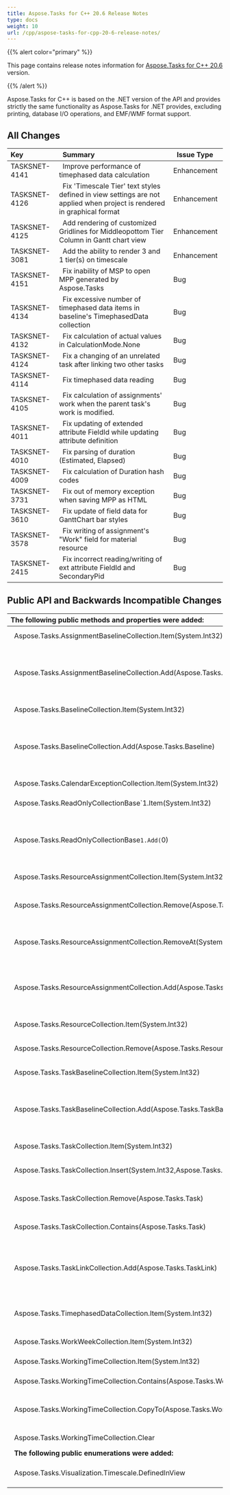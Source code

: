 ```yaml
---
title: Aspose.Tasks for C++ 20.6 Release Notes
type: docs
weight: 10
url: /cpp/aspose-tasks-for-cpp-20-6-release-notes/
---
```


{{% alert color="primary" %}} 

This page contains release notes information for [Aspose.Tasks for C++ 20.6](https://downloads.aspose.com/tasks/cpp/new-releases/aspose.tasks-for-c---20.6.0/) version.

{{% /alert %}} 

Aspose.Tasks for C++ is based on the .NET version of the API and provides strictly the same functionality as Aspose.Tasks for .NET provides, excluding printing, database I/O operations, and EMF/WMF format support.
## **All Changes**

|**Key** |` `**Summary** |` `**Issue Type**|
| :- | :- | :- |
|TASKSNET-4141 |` `Improve performance of timephased data calculation |Enhancement |
|TASKSNET-4126 |` `Fix 'Timescale Tier' text styles defined in view settings are not applied when project is rendered in graphical format |Enhancement |
|TASKSNET-4125 |` `Add rendering of customized Gridlines for Middleopottom Tier Column in Gantt chart view |Enhancement |
|TASKSNET-3081 |` `Add the ability to render 3 and 1 tier(s) on timescale |Enhancement |
|TASKSNET-4151 |` `Fix inability of MSP to open MPP generated by Aspose.Tasks |Bug |
|TASKSNET-4134 |` `Fix excessive number of timephased data items in baseline's TimephasedData collection |Bug |
|TASKSNET-4132 |` `Fix calculation of actual values in CalculationMode.None |Bug |
|TASKSNET-4124 |` `Fix a changing of an unrelated task after linking two other tasks|Bug |
|TASKSNET-4114 |` `Fix timephased data reading |Bug |
|TASKSNET-4105 |` `Fix calculation of assignments' work when the parent task's work is modified. |Bug |
|TASKSNET-4011 |` `Fix updating of extended attribute FieldId while updating attribute definition |Bug |
|TASKSNET-4010 |` `Fix parsing of duration (Estimated, Elapsed) |Bug |
|TASKSNET-4009 |` `Fix calculation of Duration hash codes |Bug |
|TASKSNET-3731 |` `Fix out of memory exception when saving MPP as HTML |Bug |
|TASKSNET-3610 |` `Fix update of field data for GanttChart bar styles |Bug |
|TASKSNET-3578 |` `Fix writing of assignment's "Work" field for material resource |Bug |
|TASKSNET-2415 |` `Fix incorrect reading/writing of ext attribute FieldId and SecondaryPid |Bug |

## **Public API and Backwards Incompatible Changes**

|**The following public methods and properties were added:** |` `**Description** |
| :- | :- |
|` `Aspose.Tasks.AssignmentBaselineCollection.Item(System.Int32) |Returns the element at the specified index. |
|` `Aspose.Tasks.AssignmentBaselineCollection.Add(Aspose.Tasks.AssignmentBaseline) |This is the stub implementation of ICollection's Add method, that only throws NotSupportedException |
|` `Aspose.Tasks.BaselineCollection.Item(System.Int32) |Returns the element at the specified index. |
|` `Aspose.Tasks.BaselineCollection.Add(Aspose.Tasks.Baseline) |This is the stub implementation of ICollection's Add method, that only throws NotSupportedException |
|` `Aspose.Tasks.CalendarExceptionCollection.Item(System.Int32) |Returns the element at the specified index. |
|` `Aspose.Tasks.ReadOnlyCollectionBase`1.Item(System.Int32) |Returns the element at the specified index. |
|` `Aspose.Tasks.ReadOnlyCollectionBase`1.Add(`0) |This is the stub implementation of ICollection's Add method, that only throws NotSupportedException |
|` `Aspose.Tasks.ResourceAssignmentCollection.Item(System.Int32) |Returns the element at the specified index. |
|` `Aspose.Tasks.ResourceAssignmentCollection.Remove(Aspose.Tasks.ResourceAssignment) |Removes specified assignment from the collection, if it is not read-only |
|` `Aspose.Tasks.ResourceAssignmentCollection.RemoveAt(System.Int32) |Removes assignment at the specified index, if the collection is not read-only |
|` `Aspose.Tasks.ResourceAssignmentCollection.Add(Aspose.Tasks.ResourceAssignment) |This is the stub implementation of ICollection's Add method, that only throws NotSupportedException |
|` `Aspose.Tasks.ResourceCollection.Item(System.Int32) |Returns the element at the specified index. |
|` `Aspose.Tasks.ResourceCollection.Remove(Aspose.Tasks.Resource) |This is the stub implementation of ICollection's Remove |
|` `Aspose.Tasks.TaskBaselineCollection.Item(System.Int32) |Returns the element at the specified index. |
|` `Aspose.Tasks.TaskBaselineCollection.Add(Aspose.Tasks.TaskBaseline) |This is the stub implementation of ICollection's Add method, that only throws NotSupportedException |
|` `Aspose.Tasks.TaskCollection.Item(System.Int32) |Returns the element at the specified index. |
|` `Aspose.Tasks.TaskCollection.Insert(System.Int32,Aspose.Tasks.Task) |This is the stub implementation of IList's Insert |
|` `Aspose.Tasks.TaskCollection.Remove(Aspose.Tasks.Task) |This is the stub implementation of ICollection's Remove |
|` `Aspose.Tasks.TaskCollection.Contains(Aspose.Tasks.Task) |Checks if the collection contains a specified item. |
|` `Aspose.Tasks.TaskLinkCollection.Add(Aspose.Tasks.TaskLink) |This is the stub implementation of ICollection's Add method, that only throws NotSupportedException |
|` `Aspose.Tasks.TimephasedDataCollection.Item(System.Int32) |Returns the element at the specified index. The set accessor is not supported. |
|` `Aspose.Tasks.WorkWeekCollection.Item(System.Int32) |Returns the element at the specified index. |
|` `Aspose.Tasks.WorkingTimeCollection.Item(System.Int32) |Returns the element at the specified index. |
|` `Aspose.Tasks.WorkingTimeCollection.Contains(Aspose.Tasks.WorkingTime) |Checks if the specified element is in the List. |
|` `Aspose.Tasks.WorkingTimeCollection.CopyTo(Aspose.Tasks.WorkingTime, System.Int32) |Copies a collection content into an Array, starting at a particular index |
|` `Aspose.Tasks.WorkingTimeCollection.Clear |Removes all <see cref="T:Aspose.Tasks.WorkingTime" /> items from collection. |
|` `**The following public enumerations were added:** |**Description** |
|` `Aspose.Tasks.Visualization.Timescale.DefinedInView |Use timescale settings defined in project view's properties|

